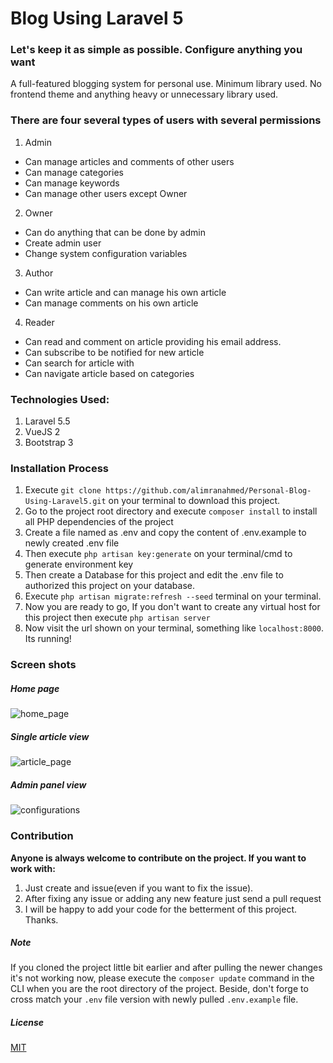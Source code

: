 # Blog Using Laravel 5
### Let's keep it as simple as possible. Configure anything you want
A full-featured blogging system for personal use. Minimum library used. No frontend theme and anything heavy or unnecessary library used.  
 
### There are four several types of users with several permissions
1. Admin
  * Can manage articles and comments of other users
  * Can manage categories 
  * Can manage keywords
  * Can manage other users except Owner
  
2. Owner
  * Can do anything that can be done by admin
  * Create admin user
  * Change system configuration variables
  
3. Author
  * Can write article and can manage his own article
  * Can manage comments on his own article
  
4. Reader
  * Can read and comment on article providing his email address. 
  * Can subscribe to be notified for new article
  * Can search for article with
  * Can navigate article based on categories

### Technologies Used: 
1. Laravel 5.5
2. VueJS 2
3. Bootstrap 3

### Installation Process
1. Execute `git clone https://github.com/alimranahmed/Personal-Blog-Using-Laravel5.git` on your terminal to download this project.
2. Go to the project root directory and execute `composer install` to install all PHP dependencies of the project
3. Create a file named as .env and copy the content of .env.example to newly created .env file 
4. Then execute `php artisan key:generate` on your terminal/cmd to generate environment key
5. Then create a Database for this project and edit the .env file to authorized this project on your database. 
6. Execute `php artisan migrate:refresh --seed` terminal on your terminal.
7. Now you are ready to go, If you don't want to create any virtual host for this project then execute
  `php artisan server`
8. Now visit the url shown on your terminal, something like `localhost:8000`. Its running!

### Screen shots

##### Home page
![home_page](https://cloud.githubusercontent.com/assets/7629427/26286312/ecbaaeb8-3e83-11e7-8cd2-9f049ff7e04c.png)

##### Single article view
![article_page](https://cloud.githubusercontent.com/assets/7629427/26286311/e5a98770-3e83-11e7-95e2-f6a60fff8051.png)

##### Admin panel view
![configurations](https://cloud.githubusercontent.com/assets/7629427/26286313/f3499924-3e83-11e7-9418-99903a4ef136.png)

### Contribution 
**Anyone is always welcome to contribute on the project. If you want to work with:**
1. Just create and issue(even if you want to fix the issue). 
2. After fixing any issue or adding any new feature just send a pull request
3. I will be happy to add your code for the betterment of this project. 
Thanks.

##### Note
If you cloned the project little bit earlier and after pulling the newer changes it's not working now, please execute the `composer update` command in the CLI when you are the root directory of the project. Beside, don't forge to cross match your `.env` file version with newly pulled `.env.example` file.

##### License
[MIT](https://opensource.org/licenses/MIT)
